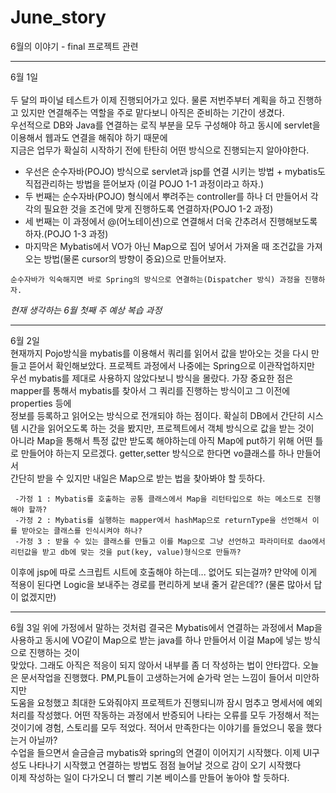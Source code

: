 # June_story
6월의 이야기 -  final 프로젝트 관련


-----------------------------------------------
6월 1일<br>
<br>
두 달의 파이널 테스트가 이제 진행되어가고 있다. 물론 저번주부터 계획을 하고 진행하고 있지만 연결해주는 역할을 주로 맡다보니 아직은 준비하는 기간이 생겼다.<br>
우선적으로 DB와 Java를 연결하는 로직 부분을 모두 구성해야 하고 동시에 servlet을 이용해서 웹과도 연결을 해줘야 하기 때문에<br>
지금은 업무가 확실히 시작하기 전에 탄탄히 어떤 방식으로 진행되는지 알아야한다.<br>

- 우선은 순수자바(POJO) 방식으로 servlet과 jsp를 연결 시키는 방법 + mybatis도 직접관리하는 방법을 뜯어보자 (이걸 POJO 1-1 과정이라고 하자.)<br>
- 두 번째는 순수자바(POJO) 형식에서 뿌려주는 controller를 하나 더 만들어서 각각의 필요한 것을 조건에 맞게 진행하도록 연결하자(POJO 1-2 과정)<br>
- 세 번째는 이 과정에서 @(어노테이션)으로 연결해서 더욱 간추려서 진행해보도록 하자.(POJO 1-3 과정)<br>
- 마지막은 Mybatis에서 VO가 아닌 Map으로 집어 넣어서 가져올 때 조건값을 가져오는 방법(물론 cursor의 방향이 중요)으로 만들어보자.
```
순수자바가 익숙해지면 바로 Spring의 방식으로 연결하는(Dispatcher 방식) 과정을 진행하자.
```
*현재 생각하는 6월 첫째 주 예상 복습 과정*

------------------------------------------------
6월 2일<br>
현재까지 Pojo방식을 mybatis를 이용해서 쿼리를 읽어서 값을 받아오는 것을 다시 만들고 뜯어서 확인해보았다. 프로젝트 과정에서 나중에는 Spring으로 이관작업하지만 <br>
우선 mybatis를 제대로 사용하지 않았다보니 방식을 몰랐다. 가장 중요한 점은 mapper를 통해서 mybatis를 찾아서 그 쿼리를 진행하는 방식이고 그 이전에 properties 등에 <br>
정보를 등록하고 읽어오는 방식으로 전개되야 하는 점이다. 확실히 DB에서 간단히 시스템 시간을 읽어오도록 하는 것을 봤지만, 프로젝트에서 객체 방식으로 값을 받는 것이<br>
아니라 Map을 통해서 특정 값만 받도록 해야하는데 아직 Map에 put하기 위해 어떤 틀로 만들어야 하는지 모르겠다. getter,setter 방식으로 한다면 vo클래스를 하나 만들어서<br>
간단히 받을 수 있지만 내일은 Map으로 받는 법을 찾아봐야 할 듯하다.
```
 -가정 1 : Mybatis를 호출하는 공통 클래스에서 Map을 리턴타입으로 하는 메소드로 진행해야 할까?
 -가정 2 : Mybatis를 실행하는 mapper에서 hashMap으로 returnType을 선언해서 이를 받아오는 클래스를 인식시켜야 하나?
 -가정 3 : 받을 수 있는 클래스를 만들고 이를 Map으로 그냥 선언하고 파라미터로 dao에서 리턴값을 받고 db에 맞는 것을 put(key, value)형식으로 만들까?
```
이후에 jsp에 따로 스크립트 시트에 호출해야 하는데... 없어도 되는걸까?
만약에 이게 적용이 된다면 Logic을 보내주는 경로를 편리하게 보내 줄거 같은데?? (물론 많아서 답이 없겠지만)

------------------------------------------------
6월 3일
위에 가정에서 말하는 것처럼 결국은 Mybatis에서 연결하는 과정에서 Map을 사용하고 동시에 VO같이 Map으로 받는 java를 하나 만들어서 이걸 Map에 넣는 방식으로 진행하는 것이<br>
맞았다. 그래도 아직은 적응이 되지 않아서 내부를 좀 더 작성하는 법이 안타깝다. 오늘은 문서작업을 진행했다. PM,PL들이 고생하는거에 숟가락 얻는 느낌이 들어서 미안하지만<br>
도움을 요청했고 최대한 도와줘야지 프로젝트가 진행되니까 잠시 멈추고 명세서에 예외처리를 작성했다. 어떤 작동하는 과정에서 반증되어 나타는 오류를 모두 가정해서 적는<br>
것이기에 경험, 스토리를 모두 적었다. 적어서 만족한다는 이야기를 들었으니 몫을 했다는거 아닐까?<br>
수업을 들으면서 슬금슬금 mybatis와 spring의 연결이 이어지기 시작했다. 이제 UI구성도 나타나기 시작했고 연결하는 방법도 점점 늘어날 것으로 감이 오기 시작했다<br>
이제 작성하는 일이 다가오니 더 빨리 기본 베이스를 만들어 놓아야 할 듯하다.

